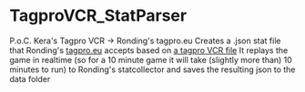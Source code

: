 # TagproVCR_StatParser
P.o.C. Kera's Tagpro VCR -> Ronding's tagpro.eu
Creates a .json stat file that Ronding's [tagpro.eu](https://tagpro.eu/) accepts based on [a tagpro VCR file](https://keratagpro.github.io/tagpro-vcr/)
It replays the game in realtime (so for a 10 minute game it will take (slightly more than) 10 minutes to run) to Ronding's statcollector and saves the resulting json to the data folder
